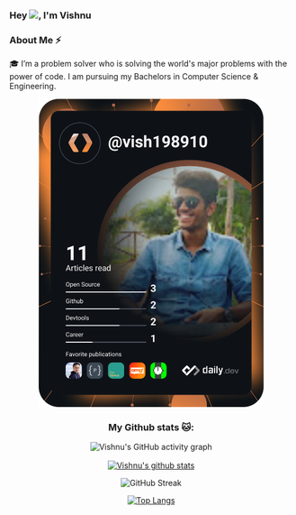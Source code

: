 ### Hey <img src="https://github.com/TheDudeThatCode/TheDudeThatCode/blob/master/Assets/Hi.gif" width="29px">, I'm Vishnu

### About Me ⚡

🎓 I’m a problem solver who is solving the world's major problems with the power of code. I am pursuing my Bachelors in Computer Science & Engineering. </br>

<center> <a href="https://app.daily.dev/DailyDevTips"><img src="https://github.com/vish198910/vish198910/blob/master/devcard.svg" width="400" alt="Vishnu Sharma's Dev Card"/></a><center>

### My Github stats 🐱:
![Vishnu's GitHub activity graph](https://activity-graph.herokuapp.com/graph?username=vish198910&theme=react-dark&hide_border=true&area=true&line=39FF14&color=39FF14)

<div align="center">
<a href="https://github.com/vish198910">
 <img align="center" src="https://github-readme-stats.vercel.app/api?username=vish198910&show_icons=true&color=39FF14&theme=chartreuse-dark&line_height=27&title_color=39FF14&bg_color=000000&hide_border=1" alt="Vishnu's github stats"/>
</a>

![GitHub Streak](https://github-readme-streak-stats.herokuapp.com?user=vish198910&theme=great-gatsby&hide_border=true&sideNums=2EDDD5&background=000000&ring=1CC6DD&border=DD2727&currStreakNum=2ACBDD)

[![Top Langs](https://github-readme-stats.vercel.app/api/top-langs/?username=vish198910&layout=compact&text_color=daf7dc&bg_color=000000)](https://github.com/vish198910/github-readme-stats)
 </div>

